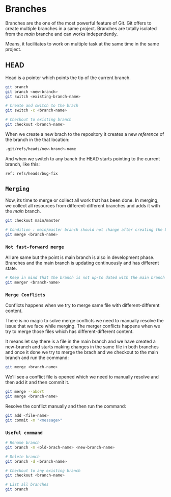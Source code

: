 # Branches

Branches are the one of the most powerful feature of Git. Git offers to create multiple branches in a same project. Branches are totally isolated from the _main_ branche and can works independently.

Means, it facilitates to work on multiple task at the same time in the same project.

## HEAD

Head is a pointer which points the tip of the current branch.

```bash
git branch
git branch <new-branch>
git switch <existing-branch-name>

# Create and switch to the brach
git switch -c <branch-name>

# Checkout to existing branch
git checkout <branch-name>
```

When we create a new brach to the repository it creates a new _reference_ of the branch in the that location:

```bash
.git/refs/heads/new-branch-name
```

And when we switch to any banch the HEAD starts pointing to the current branch, like this:

```bash
ref: refs/heads/bug-fix
```

## `Merging`

Now, its time to merge or collect all work that has been done. In merging, we collect all resources from different-different branches and adds it with the _main_ branch.

```bash
git checkout main/master

# Condition : main/master branch should not change after creating the branch
git merge <branch-name>
```

### `Not fast-forward merge`

All are same but the point is main branch is also in development phase. Branches and the main branch is updating continuously and has different state.

```bash
# Keep in mind that the branch is not up-to dated with the main branch
git merger <branch-name>
```

### `Merge Conflicts`

Conflicts happens when we try to merge same file with different-different content.

There is no magic to solve merge conflicts we need to manually resolve the issue that we face while merging. The merger conflicts happens when we try to merge those files which has different-different content.

It means let say there is a file in the main branch and we have created a new-branch and starts making changes in the same file in both branches and once it done we try to merge the brach and we checkout to the main branch and run the command:

```bash
git merge <branch-name>
```

We'll see a conflict file is opened which we need to manually resolve and then add it and then commit it.

```bash
git merge --abort
git merge <branch-name>
```

Resolve the conflict manually and then run the command:

```bash
git add <file-name>
git commit -m "<message>"
```

### `Useful command`

```bash
# Rename branch
git branch -m <old-brach-name> <new-branch-name>

# Delete branch
git branch -d <branch-name>

# Checkout to any existing branch
git checkout <branch-name>

# List all branches
git branch
```
